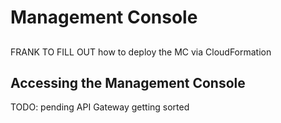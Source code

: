 # Management Console

##

FRANK TO FILL OUT how to deploy the MC via CloudFormation



## Accessing the Management Console

TODO: pending API Gateway getting sorted





